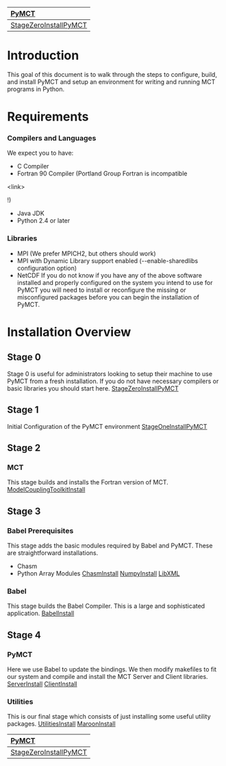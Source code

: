| [PyMCT](PyMCT.md)  |
|:-------------------|
| [StageZeroInstallPyMCT](StageZeroInstallPyMCT.md) | [StageOneInstallPyMCT](StageOneInstallPyMCT.md) |

# Introduction #
This goal of this document is to walk through the steps to configure, build, and install PyMCT and setup an environment for writing and running MCT programs in Python.

# Requirements #
### Compilers and Languages ###
We expect you to have:
  * C Compiler
  * Fortran 90 Compiler (Portland Group Fortran is incompatible 

&lt;link&gt;

!)
  * Java JDK
  * Python 2.4 or later

### Libraries ###
  * MPI (We prefer MPICH2, but others should work)
  * MPI with Dynamic Library support enabled (--enable-sharedlibs configuration option)
  * NetCDF
If you do not know if you have any of the above software installed and properly configured on the system you intend to use for PyMCT you will need to install or reconfigure the missing or misconfigured packages before you can begin the installation of PyMCT.

# Installation Overview #
## Stage 0 ##
Stage 0 is useful for administrators looking to setup their machine to use PyMCT from a fresh installation.  If you do not have  necessary compilers or basic libraries you should start here. [StageZeroInstallPyMCT](StageZeroInstallPyMCT.md)
## Stage 1 ##
Initial Configuration of the PyMCT environment [StageOneInstallPyMCT](StageOneInstallPyMCT.md)

## Stage 2 ##

### MCT ###
This stage builds and installs the Fortran version of MCT.
[ModelCouplingToolkitInstall](ModelCouplingToolkitInstall.md)

## Stage 3 ##
### Babel Prerequisites ###
This stage adds the basic modules required by Babel and PyMCT.  These are straightforward installations.
  * Chasm
  * Python Array Modules
[ChasmInstall](ChasmInstall.md)
[NumpyInstall](NumpyInstall.md)
[LibXML](LibXML.md)

### Babel ###
This stage builds the Babel Compiler.  This is a large and sophisticated application.
[BabelInstall](BabelInstall.md)

## Stage 4 ##
### PyMCT ###
Here we use Babel to update the bindings.  We then modify makefiles to fit our system and compile and install the MCT Server and Client libraries.
[ServerInstall](ServerInstall.md)
[ClientInstall](ClientInstall.md)

### Utilities ###
This is our final stage which consists of just installing some useful utility packages.
[UtilitiesInstall](UtilitiesInstall.md)
[MaroonInstall](MaroonInstall.md)

| [PyMCT](PyMCT.md)  |
|:-------------------|
| [StageZeroInstallPyMCT](StageZeroInstallPyMCT.md) | [StageOneInstallPyMCT](StageOneInstallPyMCT.md) |


